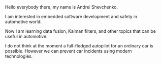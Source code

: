 Hello everybody there, my name is Andrei Shevchenko.

I am interested in embedded software development and safety in automotive world.

Now I am learning data fusion, Kalman filters, and other topics that can be useful in automotive.

I do not think at the moment a full-fledged autopilot for an ordinary car is possible. However we can prevent car incidents using modern technologies.

<!---
schewtschenko/schewtschenko is a ✨ special ✨ repository because its `README.md` (this file) appears on your GitHub profile.
You can click the Preview link to take a look at your changes.
--->

